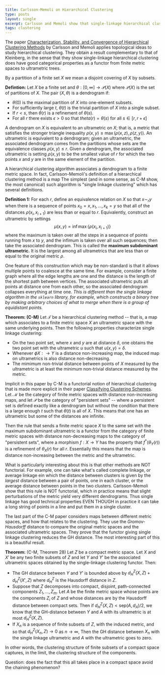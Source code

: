 ```yaml
---
title: Carlsson-Memoli on Hierarchical Clustering
type: posts
layout: single
excerpt: Carlsson and Memoli show that single-linkage hierarchical clustering has good properties (and other types do not)
tags: clustering
---
```


The paper [Characterization, Stability, and Convergence of Hierarchical Clustering Methods](http://www.jmlr.org/papers/volume11/carlsson10a/carlsson10a.pdf)
by Carlsson and Memoli applies topological ideas to study hierarchical clustering.  They obtain a result complementary to that of Kleinberg,
in the sense that they show single-linkage hierarchical clustering does have good categorical properties as a functor from finite metric spaces to ultrametric trees.

By a partition of a finite set $X$ we mean a disjoint covering of $X$ by subsets.

**Defintion:** Let $X$ be a finite set and $\theta:[0,\infty]\to \mathcal{P}(X)$ where $\mathcal{P}(X)$ is the set of partitions of $X$.  The pair $(X,\theta)$
is a dendrogram if:

- $\theta(0)$ is the maximal partition of $X$ into one-element subsets.
- For sufficiently large $t$, $\theta(t)$ is the trivial partition of $X$ into a single subset.
- If $r<s$, then $\theta(r)$ is a refinement of $\theta(s)$.
- For all $r$ there exists $\epsilon>0$ so that $theta(r)=\theta(s)$ for all $s\in [r,r+\epsilon]$

A dendrogram on $X$ is equivalent to an ultrametric on $X$; that is, a metric that satisfies the stronger triangle inequality $\rho(x,y)\le\max(\rho(x,z),\rho(z,y))$.
An ultrametric is equivalent to a dendrogram; given an ultrametric, the associated dendrogram comes from the partitions whose sets
are the equivalence classes $\rho(x,y)\le r$.  Given a dendrogram, the associated ultrametric is setting $\rho(x,y)$ to be the smallest value of $r$ for which
the two points $x$ and $y$ are in the same element of the partition.

A hierarchical clustering algorithm associates a dendrogram to a finite metric space.  In fact, Carlsson-Memoli's
definition of a hierarchical clustering method is a map The simplest (and in some sense, as C-M show, the most canonical)
such algorithm is "single linkage clustering" which has several definitions.  


**Definition 1:** For each $r$, define an equivalence relation on $X$ so that $x\sim_{r}y$ when there is a sequence of points $x_0=x,x_1,\ldots,x_k=y$
so that all of the  distances $\rho(x_i,x_{i+1})$ are less than or equal to $r$.  Equivalently, construct an ultrametric by settings
$$
\mu(x,y)=\inf\max\{\rho(x_i,x_{i+1})\}
$$
where the maximum is taken over all the steps in a sequence of points running from $x$ to $y$, and the infimum is taken over all such sequences;
then take the associated dendrogram.  This is called the **maximum subdominant ultrametric.** It is the largest among all ultrametrics that are
less than or equal to the original metric $\rho$. 

One feature of this construction which may be non-standard is that it allows multiple points to coalesce at the same time.  For example,
consider a finite graph where all the edge lengths are one and the distance is the length of the shortest path between vertices.  The associated
ultrametric puts all points at distance one from each other, so the associated dendrogram collapses everything at time one. *This is different than
the single linkage algorithm in the ```sklearn``` library, for example, which constructs a binary tree by making arbitrary choices of what to merge
when there is a group of equidistant points.*


**Theorem: (C-M)**  Let $\mathcal{T}$ be a hierarchical clustering method -- that is, a map which associates to a finite metric space $X$
an ultrametric space with the same underlying points.  Then the following properties characterize single linkage clustering:

- On the two point set, where $x$ and $y$ are at distance $\delta$, one obtains the two point set with the ultrametric $u$ such that $u(x,y)=\delta$.
- Whenever $\phi X:\to Y$ is a distance non-increasing map, the induced map on ultrametrics is also distance non-decreasing.
- The mimimum non-trivial distance between points of $X$ measured by the ultrametric is at least the minimum non-trivial distance measured by the metric.

Implicit in this paper by C-M is a functorial notion of hierarchical clustering that is made more explicit in their
paper [Classifying Clustering Schemes](https://link.springer.com/article/10.1007/s10208-012-9141-9).  
Let  $\mathcal{M}$ be the category of finite metric spaces with distance non-increasing maps, and let $\mathcal{P}$ be the category
of "persistent sets" -- where a persistent set is defined exactly like a dendrogram but without the condition that there is a large enough $t$
such that $\theta(t)$ is all of $X$.  This means that one has an ultrametric but some of the distances are infinite. 

Then the rule that sends a finite metric space $X$ to the same set with the maximum subdominant ultrametric is a functor from the
category of finite metric spaces with distance non-decreasing maps to the category of "persistent sets", where a morphism $f:X\to Y$
has the property that $f^{*}(\theta_{Y}(r))$ is a refinement of $\theta_X(r)$ for all $r$. Essentially this means that the map is distance
non-increasing between the metric and the ultrametric.

What is particularly interesting about this is that other methods are NOT functorial.  For example, one can take what's called complete linkage,
or average linkage
ein which the distance between clusters is given by the *largest* distance between a pair of points, one in each cluster, or the average distance
between points in the two clusters. Carlsson-Memoli
show that this rule is NOT functorial, which in practice means that slight perturbations of the metric yield very different dendrograms.  Thus
single linkage has good technical properties EVEN THOUGH in practice it can take a long string of points in a line and put them in a single
cluster.

The last part of the C-M paper considers maps between different metric spaces, and how that relates to the clustering.  They use the *Gromov-Hausdorff*
distance to compare the original metric spaces and the associated ultrametric spaces.  They prove that the functor giving single linkage
clustering reduces the GH distance.  The most interesting part of this is a beautiful result.

**Theorem:** (C-M, Theorem 28) Let $Z$ be a compact metric space.  Let $X$ and $X'$ be any two finite subsets of $Z$ and let $Y$ and $Y'$ be
the associated ultrametric spaces obtained by the single-linkage clustering functor.  Then:

- The GH distance between $Y$ and $Y'$ is bounded above by $d_{H}^{Z}(X,Z)+d_{H}^{Z}(X',Z)$ where $d_{H}^{Z}$ is the Hausdorff distance in $Z$.
- Suppose that $Z$ decomposes into compact, disjoint, path-connected components $Z_{1},\ldots, Z_{m}$.  Let $A$ be the finite metric space whose points
are the components $Z_{i}$ of $Z$ and whose distances are by the Hausdorff distance between compact sets. Then if $d_{H}^{Z}(X,Z)<\mathrm{sep}(A,d_{A})/2$,
we know that the GH-distance between $Y$ and $A$ with its ultrametric is at most $d_{H}^{Z}(X,Z)$. 
- If $X_{n}$ is a sequence of finite subsets of $Z$, with the induced metric, and so that $d_{H}^{Z}(X_n,Z)\to 0$ as $n\to\infty$, Then the GH distance
between $X_n$ with the single linkage ultrametric and $A$ with the ultrametric goes to zero.

In other words, the clustering structure of finite subsets of a compact space captures, in the limit, the clustering structure of the components.

Question: does the fact that this all takes place in a compact space avoid the chaining phenomenon?




